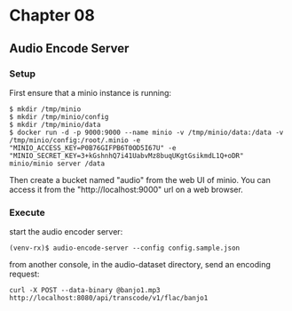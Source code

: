 # Chapter 08

## Audio Encode Server

### Setup

First ensure that a minio instance is running:

```console
$ mkdir /tmp/minio
$ mkdir /tmp/minio/config
$ mkdir /tmp/minio/data
$ docker run -d -p 9000:9000 --name minio -v /tmp/minio/data:/data -v /tmp/minio/config:/root/.minio -e "MINIO_ACCESS_KEY=P0B76GIFPB6T0OD5I67U" -e "MINIO_SECRET_KEY=3+kGshnhQ7i41UabvMz8buqUKgtGsikmdL1Q+oDR"  minio/minio server /data
```

Then create a bucket named "audio" from the web UI of minio. You can access it from the "http://localhost:9000" url on a web browser.

### Execute

start the audio encoder server:

```console
(venv-rx)$ audio-encode-server --config config.sample.json
```

from another console, in the audio-dataset directory, send an encoding request:

```
curl -X POST --data-binary @banjo1.mp3 http://localhost:8080/api/transcode/v1/flac/banjo1
```